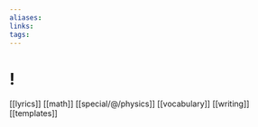 ```yaml
---
aliases: 
links: 
tags: 
---
```

# !

[[lyrics]]
[[math]]
[[special/@/physics]]
[[vocabulary]]
[[writing]]
[[templates]]